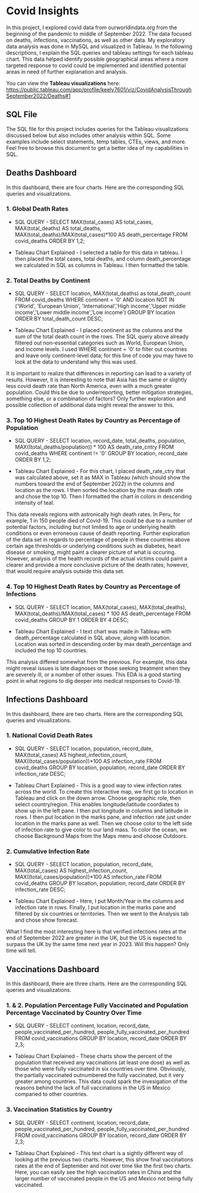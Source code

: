 # Covid Insights 
In this project, I explored covid data from ourworldindata.org from the beginning of the pandemic to middle of September 2022. The data focused on deaths, infections, vaccinations, as well as other data. My exploratory data analysis was done in MySQL and visualized in Tableau. In the following descriptions, I explain the SQL queries and tableau settings for each tableau chart. This data helped identify possible geographical areas where a more targeted response to covid could be implemented and identified potential areas in need of further explanation and analysis.

You can view the **Tableau visualizations** here: https://public.tableau.com/app/profile/keely7601/viz/CovidAnalysisThroughSeptember2022/Deaths#1

## SQL File
The SQL file for this project includes queries for the Tableau visualizations discussed below but also includes other analysis within SQL. Some examples include select statements, temp tables, CTEs, views, and more. Feel free to browse this document to get a better idea of my capabilities in SQL.

## Deaths Dashboard
In this dashboard, there are four charts. Here are the corresponding SQL queries and visualizations. 
### 1. Global Death Rates
* SQL QUERY -
SELECT MAX(total_cases) AS total_cases, MAX(total_deaths) AS total_deaths, MAX(total_deaths)/MAX(total_cases)*100 AS death_percentage
FROM covid_deaths
ORDER BY 1,2;

* Tableau Chart Explained -
I selected a table for this data in tableau. I then placed the total cases, total deaths, and column death_percentage we calculated in SQL as columns in Tableau. I then formatted the table.

### 2. Total Deaths by Continent
* SQL QUERY -
SELECT location, MAX(total_deaths) as total_death_count
FROM covid_deaths
WHERE continent = '0'
AND location NOT IN ('World', 'European Union', 'International','High income','Upper middle income','Lower middle income','Low income')
GROUP BY location
ORDER BY total_death_count DESC;

* Tableau Chart Explained -
I placed continent as the columns and the sum of the total death count in the rows. The SQL query above already filtered out non-essential categories such as World, European Union, and income levels. I used WHERE continent = '0' to filter out countries and leave only continent-level data; for this line of code you may have to look at the data to understand why this was used. 

It is important to realize that differences in reporting can lead to a variety of results. However, it is interesting to note that Asia has the same or slightly less covid death rate than North America, even with a much greater population. Could this be due to underreporting, better mitigation strategies, something else, or a combination of factors? Only further exploration and possible collection of additional data might reveal the answer to this.

### 3. Top 10 Highest Death Rates by Country as Percentage of Population
* SQL QUERY -
SELECT location, record_date, total_deaths, population, MAX((total_deaths/population)) * 100 AS death_rate_cntry
FROM covid_deaths
WHERE continent != '0'
GROUP BY location, record_date
ORDER BY 1,2;

* Tableau Chart Explained -
For this chart, I placed death_rate_ctry that was calculated above, set it as MAX in Tableau (which should show the numbers toward the end of September 2022) in the columns and location as the rows. I then sorted the location by the max death rate and chose the top 10. Then I formatted the chart in colors in descending intensity of teal. 

This data reveals regions with astronically high death rates. In Peru, for example, 1 in 150 people died of Covid-19. This could be due to a number of potential factors, including but not limited to age or underlying health conditions or even erroneous cause of death reporting. Further exploration of the data set in regards to percentage of people in these countries above certain age thresholds or underlying conditions such as diabetes, heart disease or smoking, might paint a clearer picture of what is occuring. However, analysis of the health records of the actual victims could paint a clearer and provide a more conclusive picture of the death rates; however, that would require analysis outside this data set.  

### 4. Top 10 Highest Death Rates by Country as Percentage of Infections
* SQL QUERY -
SELECT location, MAX(total_cases), MAX(total_deaths), MAX(total_deaths)/MAX(total_cases) * 100 AS death_percentage
FROM covid_deaths
GROUP BY 1
ORDER BY 4 DESC;

* Tableau Chart Explained -
I text chart was made in Tableau with death_percentage calculated in SQL above, along with location. Location was sorted in descending order by max death_percentage and included the top 10 countries. 

This analysis differed somewhat from the previous. For example, this data might reveal issues is late diagnoses or those seeking treatment when they are severely ill, or a number of other issues. This EDA is a good starting point in what regions to dig deeper into medical responses to Covid-19.
## Infections Dashboard
In this dashboard, there are two charts. Here are the corresponding SQL queries and visualizations. 
### 1. National Covid Death Rates
* SQL QUERY - 
SELECT location, population, record_date, MAX(total_cases) AS highest_infection_count, MAX((total_cases/population))*100 AS infection_rate
FROM covid_deaths
GROUP BY location, population, record_date
ORDER BY infection_rate DESC;

* Tableau Chart Explained - 
This is a good way to view infection rates across the world. To create this interactive map, we first go to location in Tableau and click on the down arrow. Choose geographic role, then select country/region. This enables longitude/latitude coordiates to show up in the left pane. I then put longitude in columns and latitude in rows. I then put location in the marks pane, and infection rate just under location in the marks pane as well. Then we choose color to the left side of infection rate to give color to our land mass. To color the ocean, we choose Background Maps from the Maps menu and choose Outdoors.

### 2. Cumulative Infection Rate
* SQL QUERY -
SELECT location, population, record_date, MAX(total_cases) AS highest_infection_count, MAX((total_cases/population))*100 AS infection_rate
FROM covid_deaths
GROUP BY location, population, record_date
ORDER BY infection_rate DESC;

* Tableau Chart Explained -
Here, I put Month/Year in the columns and infection rate in rows. Finally, I put location in the marks pane and filtered by six countries or territories. Then we went to the Analysis tab and chose show forecast. 

What I find the most interesting here is that verified infections rates at the end of September 2022 are greater in the UK, but the US is expected to surpass the UK by the same time next year in 2023. Will this happen? Only time will tell. 

## Vaccinations Dashboard
In this dashboard, there are three charts. Here are the corresponding SQL queries and visualizations. 
### 1. & 2. Population Percentage Fully Vaccinated and Population Percentage Vaccinated by Country Over Time
* SQL QUERY - 
SELECT continent, location, record_date, people_vaccinated_per_hundred, people_fully_vaccinated_per_hundred
FROM covid_vaccinations
GROUP BY location, record_date
ORDER BY 2,3;

* Tableau Chart Explained - 
These charts show the percent of the population that received any vaccinations (at least one dose) as well as those who were fully vaccinated in six countries over time. Obviously, the partially vaccinated outnumbered the fully vaccinated, but it very greater among countries. This data could spark the invesigation of the reasons behind the lack of full vaccinations in the US in Mexico comparied to other countries. 

### 3. Vaccination Statistics by Country
* SQL QUERY - 
SELECT continent, location, record_date, people_vaccinated_per_hundred, people_fully_vaccinated_per_hundred
FROM covid_vaccinations
GROUP BY location, record_date
ORDER BY 2,3;

* Tableau Chart Explained -
This text chart is a sightly different way of looking at the previous two charts. However, this show final vaccinations rates at the end of September and not over time like the first two charts. Here, you can easily see the high vaccination rates in China and the larger number of vaccinated people in the US and Mexico not being fully vaccinated. 
